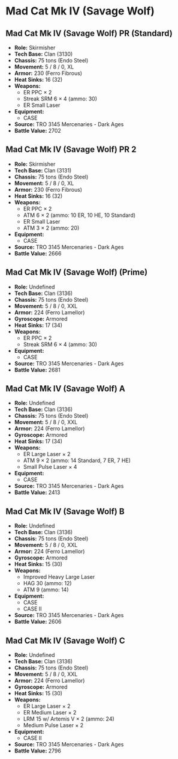 # Mad Cat Mk IV (Savage Wolf)
## Mad Cat Mk IV (Savage Wolf) PR (Standard)
- **Role:** Skirmisher
- **Tech Base:** Clan (3130)
- **Chassis:** 75 tons (Endo Steel)
- **Movement:** 5 / 8 / 0, XL
- **Armor:** 230 (Ferro Fibrous)
- **Heat Sinks:** 16 (32)
- **Weapons:**
  - ER PPC × 2
  - Streak SRM 6 × 4 (ammo: 30)
  - ER Small Laser
- **Equipment:**
  - CASE
- **Source:** TRO 3145 Mercenaries - Dark Ages
- **Battle Value:** 2702

## Mad Cat Mk IV (Savage Wolf) PR 2
- **Role:** Skirmisher
- **Tech Base:** Clan (3131)
- **Chassis:** 75 tons (Endo Steel)
- **Movement:** 5 / 8 / 0, XL
- **Armor:** 230 (Ferro Fibrous)
- **Heat Sinks:** 16 (32)
- **Weapons:**
  - ER PPC × 2
  - ATM 6 × 2 (ammo: 10 ER, 10 HE, 10 Standard)
  - ER Small Laser
  - ATM 3 × 2 (ammo: 20)
- **Equipment:**
  - CASE
- **Source:** TRO 3145 Mercenaries - Dark Ages
- **Battle Value:** 2666

## Mad Cat Mk IV (Savage Wolf) (Prime)
- **Role:** Undefined
- **Tech Base:** Clan (3136)
- **Chassis:** 75 tons (Endo Steel)
- **Movement:** 5 / 8 / 0, XXL
- **Armor:** 224 (Ferro Lamellor)
- **Gyroscope:** Armored
- **Heat Sinks:** 17 (34)
- **Weapons:**
  - ER PPC × 2
  - Streak SRM 6 × 4 (ammo: 30)
- **Equipment:**
  - CASE
- **Source:** TRO 3145 Mercenaries - Dark Ages
- **Battle Value:** 2681

## Mad Cat Mk IV (Savage Wolf) A
- **Role:** Undefined
- **Tech Base:** Clan (3136)
- **Chassis:** 75 tons (Endo Steel)
- **Movement:** 5 / 8 / 0, XXL
- **Armor:** 224 (Ferro Lamellor)
- **Gyroscope:** Armored
- **Heat Sinks:** 17 (34)
- **Weapons:**
  - ER Large Laser × 2
  - ATM 9 × 2 (ammo: 14 Standard, 7 ER, 7 HE)
  - Small Pulse Laser × 4
- **Equipment:**
  - CASE
- **Source:** TRO 3145 Mercenaries - Dark Ages
- **Battle Value:** 2413

## Mad Cat Mk IV (Savage Wolf) B
- **Role:** Undefined
- **Tech Base:** Clan (3136)
- **Chassis:** 75 tons (Endo Steel)
- **Movement:** 5 / 8 / 0, XXL
- **Armor:** 224 (Ferro Lamellor)
- **Gyroscope:** Armored
- **Heat Sinks:** 15 (30)
- **Weapons:**
  - Improved Heavy Large Laser
  - HAG 30 (ammo: 12)
  - ATM 9 (ammo: 14)
- **Equipment:**
  - CASE
  - CASE II
- **Source:** TRO 3145 Mercenaries - Dark Ages
- **Battle Value:** 2606

## Mad Cat Mk IV (Savage Wolf) C
- **Role:** Undefined
- **Tech Base:** Clan (3136)
- **Chassis:** 75 tons (Endo Steel)
- **Movement:** 5 / 8 / 0, XXL
- **Armor:** 224 (Ferro Lamellor)
- **Gyroscope:** Armored
- **Heat Sinks:** 15 (30)
- **Weapons:**
  - ER Large Laser × 2
  - ER Medium Laser × 2
  - LRM 15 w/ Artemis V × 2 (ammo: 24)
  - Medium Pulse Laser × 2
- **Equipment:**
  - CASE II
- **Source:** TRO 3145 Mercenaries - Dark Ages
- **Battle Value:** 2796

